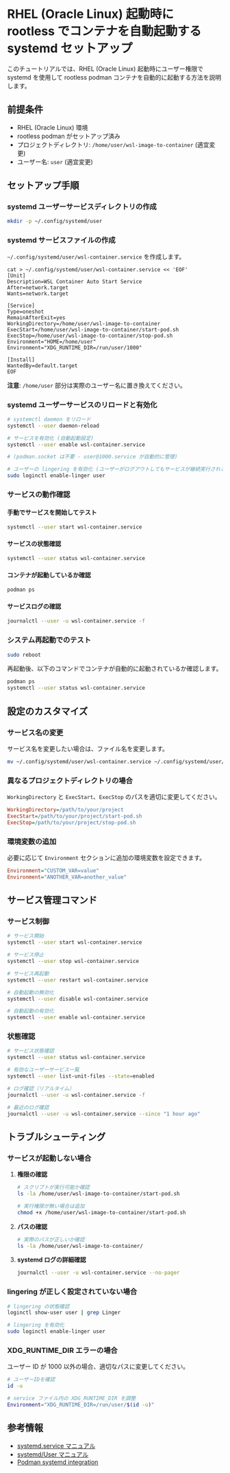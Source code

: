 # RHEL (Oracle Linux) 起動時に rootless でコンテナを自動起動する systemd セットアップ

このチュートリアルでは、RHEL (Oracle Linux) 起動時にユーザー権限で systemd を使用して rootless podman コンテナを自動的に起動する方法を説明します。

## 前提条件

- RHEL (Oracle Linux) 環境
- rootless podman がセットアップ済み
- プロジェクトディレクトリ: `/home/user/wsl-image-to-container` (適宜変更)
- ユーザー名: `user` (適宜変更)

## セットアップ手順

### systemd ユーザーサービスディレクトリの作成

```bash
mkdir -p ~/.config/systemd/user
```

### systemd サービスファイルの作成

`~/.config/systemd/user/wsl-container.service` を作成します。

```bash:~/.config/systemd/user/wsl-container.service
cat > ~/.config/systemd/user/wsl-container.service << 'EOF'
[Unit]
Description=WSL Container Auto Start Service
After=network.target
Wants=network.target

[Service]
Type=oneshot
RemainAfterExit=yes
WorkingDirectory=/home/user/wsl-image-to-container
ExecStart=/home/user/wsl-image-to-container/start-pod.sh
ExecStop=/home/user/wsl-image-to-container/stop-pod.sh
Environment="HOME=/home/user"
Environment="XDG_RUNTIME_DIR=/run/user/1000"

[Install]
WantedBy=default.target
EOF
```

**注意**: `/home/user` 部分は実際のユーザー名に置き換えてください。

### systemd ユーザーサービスのリロードと有効化

```bash
# systemctl daemon をリロード
systemctl --user daemon-reload

# サービスを有効化 (自動起動設定)
systemctl --user enable wsl-container.service

# (podman.socket は不要 - user@1000.service が自動的に管理)

# ユーザーの lingering を有効化 (ユーザーがログアウトしてもサービスが継続実行される)
sudo loginctl enable-linger user
```

### サービスの動作確認

#### 手動でサービスを開始してテスト

```bash
systemctl --user start wsl-container.service
```

#### サービスの状態確認

```bash
systemctl --user status wsl-container.service
```

#### コンテナが起動しているか確認

```bash
podman ps
```

#### サービスログの確認

```bash
journalctl --user -u wsl-container.service -f
```

### システム再起動でのテスト

```bash
sudo reboot
```

再起動後、以下のコマンドでコンテナが自動的に起動されているか確認します。

```bash
podman ps
systemctl --user status wsl-container.service
```

## 設定のカスタマイズ

### サービス名の変更

サービス名を変更したい場合は、ファイル名を変更します。

```bash
mv ~/.config/systemd/user/wsl-container.service ~/.config/systemd/user/your-service-name.service
```

### 異なるプロジェクトディレクトリの場合

`WorkingDirectory` と `ExecStart`、`ExecStop` のパスを適切に変更してください。

```ini
WorkingDirectory=/path/to/your/project
ExecStart=/path/to/your/project/start-pod.sh
ExecStop=/path/to/your/project/stop-pod.sh
```

### 環境変数の追加

必要に応じて `Environment` セクションに追加の環境変数を設定できます。

```ini
Environment="CUSTOM_VAR=value"
Environment="ANOTHER_VAR=another_value"
```

## サービス管理コマンド

### サービス制御

```bash
# サービス開始
systemctl --user start wsl-container.service

# サービス停止
systemctl --user stop wsl-container.service

# サービス再起動
systemctl --user restart wsl-container.service

# 自動起動の無効化
systemctl --user disable wsl-container.service

# 自動起動の有効化
systemctl --user enable wsl-container.service
```

### 状態確認

```bash
# サービス状態確認
systemctl --user status wsl-container.service

# 有効なユーザーサービス一覧
systemctl --user list-unit-files --state=enabled

# ログ確認（リアルタイム）
journalctl --user -u wsl-container.service -f

# 最近のログ確認
journalctl --user -u wsl-container.service --since "1 hour ago"
```

## トラブルシューティング

### サービスが起動しない場合

1. **権限の確認**
   ```bash
   # スクリプトが実行可能か確認
   ls -la /home/user/wsl-image-to-container/start-pod.sh
   
   # 実行権限が無い場合は追加
   chmod +x /home/user/wsl-image-to-container/start-pod.sh
   ```

2. **パスの確認**
   ```bash
   # 実際のパスが正しいか確認
   ls -la /home/user/wsl-image-to-container/
   ```

3. **systemd ログの詳細確認**
   ```bash
   journalctl --user -u wsl-container.service --no-pager
   ```

### lingering が正しく設定されていない場合

```bash
# lingering の状態確認
loginctl show-user user | grep Linger

# lingering を有効化
sudo loginctl enable-linger user
```

### XDG_RUNTIME_DIR エラーの場合

ユーザー ID が 1000 以外の場合、適切なパスに変更してください。

```bash
# ユーザーIDを確認
id -u

# service ファイル内の XDG_RUNTIME_DIR を調整
Environment="XDG_RUNTIME_DIR=/run/user/$(id -u)"
```

## 参考情報

- [systemd.service マニュアル](https://www.freedesktop.org/software/systemd/man/systemd.service.html)
- [systemd/User マニュアル](https://wiki.archlinux.org/title/systemd/User)
- [Podman systemd integration](https://docs.podman.io/en/latest/markdown/podman-systemd.unit.5.html)
